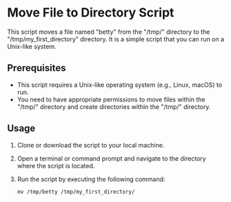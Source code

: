# Move File to Directory Script

This script moves a file named "betty" from the "/tmp/" directory to the "/tmp/my_first_directory" directory. It is a simple script that you can run on a Unix-like system.

## Prerequisites

- This script requires a Unix-like operating system (e.g., Linux, macOS) to run.
- You need to have appropriate permissions to move files within the "/tmp/" directory and create directories within the "/tmp/" directory.

## Usage

1. Clone or download the script to your local machine.
2. Open a terminal or command prompt and navigate to the directory where the script is located.
3. Run the script by executing the following command:

    ```shell
    mv /tmp/betty /tmp/my_first_directory/
